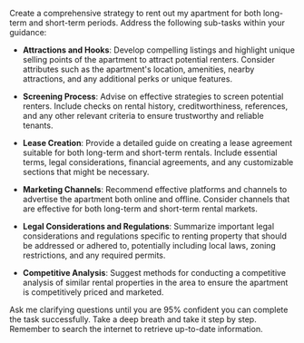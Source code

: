 Create a comprehensive strategy to rent out my apartment for both long-term and short-term periods. Address the following sub-tasks within your guidance:

- **Attractions and Hooks**: Develop compelling listings and highlight unique selling points of the apartment to attract potential renters. Consider attributes such as the apartment's location, amenities, nearby attractions, and any additional perks or unique features.
  
- **Screening Process**: Advise on effective strategies to screen potential renters. Include checks on rental history, creditworthiness, references, and any other relevant criteria to ensure trustworthy and reliable tenants.
  
- **Lease Creation**: Provide a detailed guide on creating a lease agreement suitable for both long-term and short-term rentals. Include essential terms, legal considerations, financial agreements, and any customizable sections that might be necessary.
  
- **Marketing Channels**: Recommend effective platforms and channels to advertise the apartment both online and offline. Consider channels that are effective for both long-term and short-term rental markets.

- **Legal Considerations and Regulations**: Summarize important legal considerations and regulations specific to renting property that should be addressed or adhered to, potentially including local laws, zoning restrictions, and any required permits.

- **Competitive Analysis**: Suggest methods for conducting a competitive analysis of similar rental properties in the area to ensure the apartment is competitively priced and marketed.

Ask me clarifying questions until you are 95% confident you can complete the task successfully. Take a deep breath and take it step by step. Remember to search the internet to retrieve up-to-date information.